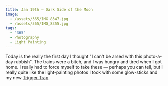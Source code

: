 ```yaml
---
title: Jan 19th — Dark Side of the Moon
image:
  - /assets/365/IMG_8347.jpg
  - /assets/365/IMG_8355.jpg
tags:
  - "365"
  - Photography
  - Light Painting
---
```

Today is the really the first day I thought "I can't be arsed with this photo-a-day rubbish". The trains were a bitch, and I was hungry and tired when I got home. I really had to force myself to take these — perhaps you can tell, but I really quite like the light-painting photos I took with some glow-sticks and my new [Trigger Trap](http://triggertrap.com/). 